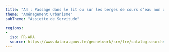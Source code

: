 ```yaml
---
title: "A4 : Passage dans le lit ou sur les berges de cours d’eau non domaniaux"
theme: "Aménagement Urbanisme"
subTheme: "Assiette de Servitude"

regions:
-
  iso: FR-ARA
  source: https://www.datara.gouv.fr/geonetwork/srv/fre/catalog.search#/search?resultType=details&sortBy=relevance&from=1&to=20&fast=index&_content_type=json&any=A4 : Passage dans le lit ou sur les berges de cours d’eau non domaniaux
---
```

